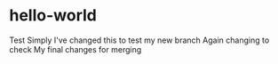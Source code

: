 # hello-world
Test
Simply I've changed this to test my new branch
Again changing to check
My final changes for merging
